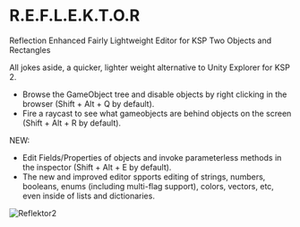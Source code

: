 # R.E.F.L.E.K.T.O.R
Reflection Enhanced Fairly Lightweight Editor for KSP Two Objects and Rectangles

All jokes aside, a quicker, lighter weight alternative to Unity Explorer for KSP 2.

- Browse the GameObject tree and disable objects by right clicking in the browser (Shift + Alt + Q by default).
- Fire a raycast to see what gameobjects are behind objects on the screen (Shift + Alt + R by default).
  
NEW: 
- Edit Fields/Properties of objects and invoke parameterless methods in the inspector (Shift + Alt + E by default).
- The new and improved editor spports editing of strings, numbers, booleans, enums (including multi-flag support), colors, vectors, etc, 
even inside of lists and dictionaries.

![Reflektor2](https://github.com/coldrifting/Reflektor/assets/31460040/3b1cc2ec-1d7f-4360-9c0a-710d4e6b323e)
